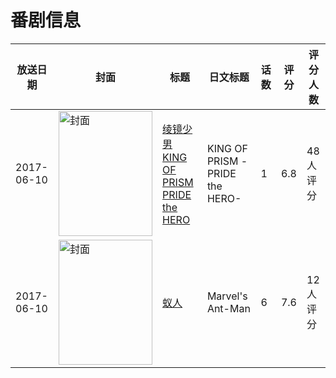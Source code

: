 # 番剧信息

|放送日期|封面|标题|日文标题|话数|评分|评分人数|
|---|---|---|---|---|---|---|
|2017-06-10|<img src="//lain.bgm.tv/pic/cover/c/53/81/192559_0BG6p.jpg" alt="封面" style="width:150px;height:200px;object-fit:cover;">|[绫镜少男 KING OF PRISM PRIDE the HERO](https://bangumi.tv/subject/192559)|KING OF PRISM -PRIDE the HERO-|1|6.8|48人评分|
|2017-06-10|<img src="//lain.bgm.tv/pic/cover/c/32/e7/226724_1KVfk.jpg" alt="封面" style="width:150px;height:200px;object-fit:cover;">|[蚁人](https://bangumi.tv/subject/226724)|Marvel's Ant-Man|6|7.6|12人评分|
